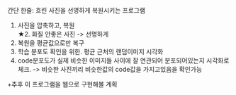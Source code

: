간단 한줄: 흐린 사진을 선명하게 복원시키는 프로그램

1. 사진을 압축하고, 복원 <br>
★2. 화질 안좋은 사진 -> 선명하게
3. 복원을 평균값으로만 복구
4. 학습 분포도 확인을 위한. 평균 근처의 랜덤이미지 시각화
5. code분포도가 실제 비슷한 이미지들 사이에 잘 연관되어 분포되어있는지 시각화로 체크.
    -> 비슷한 사진끼리 비슷한값의 code값을 가지고있음을 확인가능


+추후 이 프로그램을 웹으로 구현해볼 계획
